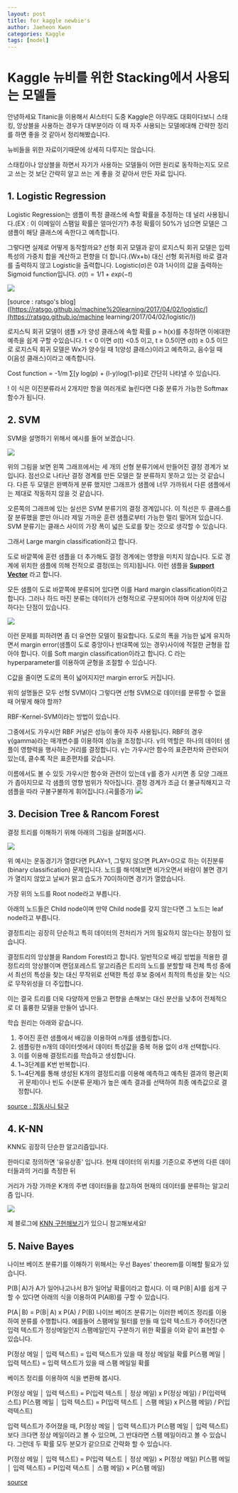 ```yaml
---
layout: post
title: for kaggle newbie's
author: Jaeheon Kwon
categories: Kaggle
tags: [model]
---
```


# Kaggle 뉴비를 위한 Stacking에서 사용되는 모델들

안녕하세요 Titanic을 이용해서 AI스터디 도중 Kaggle은 아무래도 대회이다보니 스태킹, 앙상블을 사용하는 경우가 대부분이라 이 때 자주 사용되는 모델에대해 간략한 정리를 하면 좋을 것 같아서 정리해봤습니다.  

뉴비들을 위한 자료이기때문에 상세히 다루지는 않습니다.  

스태킹이나 앙상블을 하면서 자기가 사용하는 모델들이 어떤 원리로 동작하는지도 모르고 쓰는 것 보단 간략히 알고 쓰는 게 좋을 것 같아서 만든 자료 입니다.

## 1. Logistic Regression

Logistic Regression는 샘플이 특정 클래스에 속할 확률을 추정하는 데 널리 사용됩니다.(EX : 이 이메일이 스팸일 확률은 얼마인가?)
추정 확률이 50%가 넘으면 모델은 그 샘플이 해당 클래스에 속한다고 예측합니다.

그렇다면 실제로 어떻게 동작할까요?
선형 회귀 모델과 같이 로지스틱 회귀 모델은 입력 특성의 가중치 합을 계산하고 편향을 더 합니다.(Wx+b)
대신 선형 회귀처럼 바로 결과를 출력하지 않고 Logistic을 출력합니다.
Logistic(σ)은 0과 1사이의 값을 출력하는 Sigmoid function입니다.
$σ(t) = 1/{1+exp(-t)}$



<img src = "https://py-tonic.github.io/images/Stacking/0.png">

[source : ratsgo's blog]([https://ratsgo.github.io/machine%20learning/2017/04/02/logistic/](https://ratsgo.github.io/machine learning/2017/04/02/logistic/))

로지스틱 회귀 모델이 샘플 x가 양성 클래스에 속할 확률 p = h(x)를 추정하면 이에대한 예측을 쉽게 구할 수있습니다.
t < 0 이면 σ(t) <0.5 이고, t ≥ 0.5이면 σ(t) ≥ 0.5 이므로 로지스틱 회귀 모델은 Wx가 양수일 때 1(양성 클래스)이라고 예측하고, 음수일 때 0(음성 클래스)이라고 예측합니다.

Cost function = -1/m ∑[y log(p) + (l-y)log(1-p)]로 간단히 나타낼 수 있습니다.

! 이 식은 이진분류라서 2개지만 항을 여러개로 늘린다면 다중 분류가 가능한 Softmax 함수가 됩니다.

## 2. SVM

SVM을 설명하기 위해서 예시를 들어 보겠습니다.

<img src = "https://py-tonic.github.io/images/Stacking/1.png">

위의 그림을 보면 왼쪽 그래프에서는 세 개의 선형 분류기에서 만들어진 결정 경계가 보입니다. 점선으로 나타난 결정 경계를 만든 모델은 잘 분류하지 못하고 있는 것 같습니다.
다른 두 모델은 완벽하게 분류 했지만 그래프가 샘플에 너무 가까워서 다른 샘플에서는 제대로 작동하지 않을 것 같습니다.

오른쪽의 그래프에 있는 실선은 SVM 분류기의 결정 경계입니다. 이 직선은 두 클래스를 잘 분류했을 뿐만 아니라 제일 가까운 훈련 샘플로부터 가능한 멀리 떨어져 있습니다.
SVM 분류기는 클래스 사이의 가장 폭이 넓은 도로를 찾는 것으로 생각할 수 있습니다.

그래서 Large margin classification라고 합니다.

도로 바깥쪽에 훈련 샘플을 더 추가해도 결정 경계에는 영향을 미치지 않습니다.
도로 경계에 위치한 샘플에 의해  전적으로 결정(또는 의지)됩니다.
이런 샘플을 <u>**Support Vector**</u> 라고 합니다.

모든 샘플이 도로 바깥쪽에 분류되어 있다면 이를 Hard margin classification이라고 합니다.
그러나 하드 마진 분류는 데이터가 선형적으로 구분되어야 하며 이상치에 민감하다는 단점이 있습니다.

<img src = "https://py-tonic.github.io/images/Stacking/2.png">

이런 문제를 피하려면 좀 더 유연한 모델이 필요합니다.
도로의 폭을 가능한 넓게 유지하면서 margin error(샘플이 도로 중앙이나 반대쪽에 있는 경우)사이에 적절한 균형을 잡아야 합니다.
이를 Soft margin classification이라고 합니다.
C 라는 hyperparameter를 이용하여 균형을 조절할 수 있습니다.

C값을 줄이면 도로의 폭이 넓어지지만 margin error도 커집니다.

위의 설명들은 모두 선형 SVM이다 그렇다면 선형 SVM으로 데이터를 분류할 수 없을 때 어떻게 해야 할까?

RBF-Kernel-SVM이라는 방법이 있습니다.


그중에서도 가우시안 RBF 커널은 성능이 좋아 자주 사용됩니다.
RBF의 경우 γ(gamma)라는 매개변수를 이용하여 성능을 조정합니다.
γ의 역할은 하나의 데이터 샘플이 영향력을 행사하는 거리를 결정합니다.
γ는 가우시안 함수의 표준편차와 관련되어 있는데, 클수록 작은 표준편차를 갖습니다.

이름에서도 볼 수 있듯 가우시안 함수와 관련이 있는데 γ를 증가 시키면 종 모양 그래프가 좁아지므로 각 샘플의 영향 범위가 작아집니다. 
결정 경계가 조금 더 불규칙해지고 각 샘플을 따라 구불구불하게 휘어집니다.(곡률증가)
<img src = "https://py-tonic.github.io/images/Stacking/3.png">

## 3. Decision Tree & Rancom Forest

결정 트리를 이해하기 위해 아래의 그림을 살펴봅시다.

<img src = "https://py-tonic.github.io/images/Stacking/4.png">

위 예시는 운동경기가 열렸다면 PLAY=1, 그렇지 않으면 PLAY=0으로 하는 이진분류(binary classification) 문제입니다.
노드를 해석해보면 비가오면서 바람이 불면 경기가 열리지 않았고
날씨가 맑고 습도가 70이하이면 경기가 열렸습니다.

가장 위의 노드를 Root node라고 부릅니다.

아래의 노드들은 Child node이며 만약 Child node를 갖지 않는다면 그 노드는 leaf node라고 부릅니다.

결정트리는 굉장히 단순하고 특히 데이터의 전처리가 거의 필요하지 않는다는 장점이 있습니다.

결정트리의 앙상블을 Random Forest라고 합니다.
일반적으로 배깅 방법을 적용한 결정트리의 앙상블이며 랜덤포레스트 알고리즘은 트리의 노드를 분할할 때 전체 특성 중에서 최선의 특성을 찾는 대신 무작위로 선택한 특성 후보 중에서 최적의 특성을 찾는 식으로 무작위성을 더 주입합니다.

이는 결국 트리를 더욱 다양하게 만들고 편향을 손해보는 대신 분산을 낮추어 전체적으로 더 훌륭한 모델을 만들어 냅니다.

학습 원리는 아래와 같습니다.

1. 주어진 훈련 샘플에서 배깅을 이용하여 n개를 샘플링합니다.
2. 샘플링한 n개의 데이터셋에서 데이터 특성값을 중복 허용 없이 d개 선택합니다.
3. 이를 이용해 결정트리를 학습하고 생성합니다.
4. 1~3단계를 K번 반복합니다.
5. 1~4단계를 통해 생성된 K개의 결정트리를 이용해 예측하고 예측된 결과의 평균(회귀 문제)이나 빈도 수(분류 문제)가 높은 예측 결과를 선택하여 최종 예측값으로 결정합니다.

[source : 잡동사니 탐구](https://m.blog.naver.com/PostView.nhn?blogId=samsjang&logNo=220979751089&proxyReferer=https%3A%2F%2Fwww.google.com%2F)

## 4. K-NN

KNN도 굉장히 단순한 알고리즘입니다.

한마디로 정의하면 '유유상종' 입니다.
현재 데이터의 위치를 기준으로 주변의 다른 데이터들과의 거리를 측정한 뒤

거리가 가장 가까운 K개의 주변 데이터들을 참고하여 현재의 데이터를 분류하는 알고리즘 입니다.

<img src = "https://py-tonic.github.io/images/Stacking/5.png">

제 블로그에 [KNN 구현해보기](https://jaeheondev.github.io/KNN-Algorithm-post/)가 있으니 참고해보세요!

## 5. Naive Bayes

나이브 베이즈 분류기를 이해하기 위해서는 우선 Bayes' theorem를 이해할 필요가 있습니다.

P(B│A)가 A가 일어나고나서 B가 일어날 확률이라고 합시다.
이 때 P(B│A)를 쉽게 구할 수 있다면 아래의 식을 이용하여 P(AlB)를 구할 수 있습니다.

P(A│B) = P(B│A) x P(A) / P(B)
나이브 베이즈 분류기는 이러한 베이즈 정리를 이용하여 분류를 수행합니다.
예를들어 스팸메일 필터를 만들 때 입력 텍스트가 주어진다면 입력 텍스트가 정상메일인지 스팸메일인지 구분하기 위한 확률을 이와 같이 표현할 수 있습니다.

P(정상 메일 │ 입력 텍스트) = 입력 텍스트가 있을 때 정상 메일일 확률
P(스팸 메일 │ 입력 텍스트) = 입력 텍스트가 있을 때 스팸 메일일 확률

베이즈 정리를 이용하여 식을 변환해 봅시다.

P(정상 메일 │ 입력 텍스트) = P(입력 텍스트 │ 정상 메일) x P(정상 메일) / P(입력텍스트)
P(스팸 메일 │ 입력 텍스트) = P(입력 텍스트 │ 스팸 메일) x P(스팸 메일) / P(입력텍스트)

입력 텍스트가 주어졌을 때, P(정상 메일 │ 입력 텍스트)가 P(스팸 메일 │ 입력 텍스트)보다 크다면 정상 메일이라고 볼 수 있으며, 그 반대라면 스팸 메일이라고 볼 수 있습니다.
그런데 두 확률 모두 분모가 같으므로 간략화 할 수 있습니다.

P(정상 메일 │ 입력 텍스트) = P(입력 텍스트 │ 정상 메일) × P(정상 메일)
P(스팸 메일 │ 입력 텍스트) = P(입력 텍스트 │ 스팸 메일) × P(스팸 메일)

[source](https://wikidocs.net/22892)

